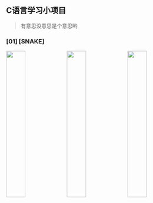 ## C语言学习小项目

> 有意思没意思是个意思哟  

### [01] [SNAKE]
<img width="32%" src="https://github.com/skyasker/c-projects/blob/master/docs/images/snake.png">
<img width="32%" src="https://github.com/skyasker/c-projects/blob/master/docs/images/snake.png">
<img width="32%" src="https://github.com/skyasker/c-projects/blob/master/docs/images/snake.png">





